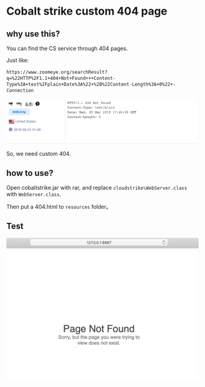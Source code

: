 # Cobalt strike custom 404 page

## why use this?

You can find the CS service through 404 pages.

Just like:
```
https://www.zoomeye.org/searchResult?q=%22HTTP%2F1.1+404+Not+Found+++Content-Type%3A+text%2Fplain+Date%3A%22+%2B%22Content-Length%3A+0%22+-Connection
```

![](img/2019-03-21-17-49-22.png)

So, we need custom 404.


## how to use?

Open cobaltstrike.jar with rar, and replace `cloudstrike\WebServer.class` with `WebServer.class`.

Then put a 404.html to `resources` folder。

## Test

![](img/2019-03-21-17-55-42.png)